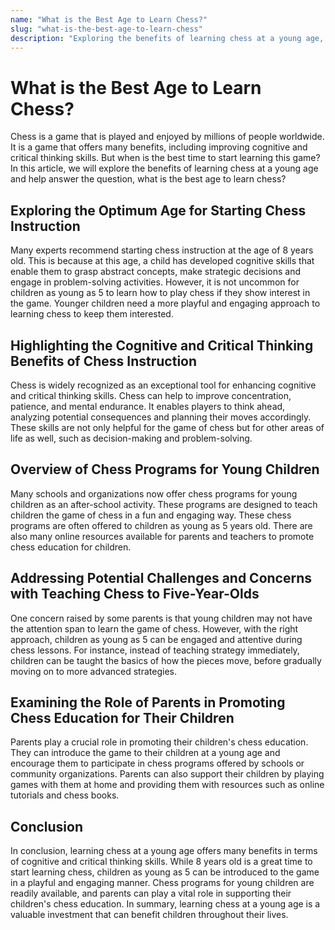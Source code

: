 ```yaml
---
name: "What is the Best Age to Learn Chess?"
slug: "what-is-the-best-age-to-learn-chess"
description: "Exploring the benefits of learning chess at a young age, examining the optimum age for starting chess instruction, highlighting the cognitive and critical thinking benefits of chess instruction, chess programs for young children, addressing concerns with teaching chess to five-year-olds and the role of parents in promoting chess education for their children."
---
```


# What is the Best Age to Learn Chess?

Chess is a game that is played and enjoyed by millions of people worldwide. It is a game that offers many benefits, including improving cognitive and critical thinking skills. But when is the best time to start learning this game? In this article, we will explore the benefits of learning chess at a young age and help answer the question, what is the best age to learn chess? 

## Exploring the Optimum Age for Starting Chess Instruction

Many experts recommend starting chess instruction at the age of 8 years old. This is because at this age, a child has developed cognitive skills that enable them to grasp abstract concepts, make strategic decisions and engage in problem-solving activities. However, it is not uncommon for children as young as 5 to learn how to play chess if they show interest in the game. Younger children need a more playful and engaging approach to learning chess to keep them interested.

## Highlighting the Cognitive and Critical Thinking Benefits of Chess Instruction

Chess is widely recognized as an exceptional tool for enhancing cognitive and critical thinking skills. Chess can help to improve concentration, patience, and mental endurance. It enables players to think ahead, analyzing potential consequences and planning their moves accordingly. These skills are not only helpful for the game of chess but for other areas of life as well, such as decision-making and problem-solving.

## Overview of Chess Programs for Young Children

Many schools and organizations now offer chess programs for young children as an after-school activity. These programs are designed to teach children the game of chess in a fun and engaging way. These chess programs are often offered to children as young as 5 years old. There are also many online resources available for parents and teachers to promote chess education for children.

## Addressing Potential Challenges and Concerns with Teaching Chess to Five-Year-Olds

One concern raised by some parents is that young children may not have the attention span to learn the game of chess. However, with the right approach, children as young as 5 can be engaged and attentive during chess lessons. For instance, instead of teaching strategy immediately, children can be taught the basics of how the pieces move, before gradually moving on to more advanced strategies.

## Examining the Role of Parents in Promoting Chess Education for Their Children

Parents play a crucial role in promoting their children's chess education. They can introduce the game to their children at a young age and encourage them to participate in chess programs offered by schools or community organizations. Parents can also support their children by playing games with them at home and providing them with resources such as online tutorials and chess books.

## Conclusion

In conclusion, learning chess at a young age offers many benefits in terms of cognitive and critical thinking skills. While 8 years old is a great time to start learning chess, children as young as 5 can be introduced to the game in a playful and engaging manner. Chess programs for young children are readily available, and parents can play a vital role in supporting their children's chess education. In summary, learning chess at a young age is a valuable investment that can benefit children throughout their lives.
